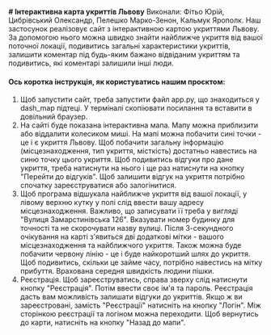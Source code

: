 **# Інтерактивна карта укриттів Львову**
Виконали: Фітьо Юрій, Цибрівський Олександр, Пелешко Марко-Зенон, Кальмук Ярополк.
Наш застосунок реалізовує сайт з інтерактивною картою укриттями Львову. За допомогою нього можна швидко знайти найближче укриття від вашої поточної локації, подивитись загальні характеристики укриттів, залишити коментар під будь-яким бажано відвіданим укриттям та подивитись, які коментарі залишили інші люди. 
#### Ось коротка інструкція, як користуватись нашим проєктом:
1) Щоб запустити сайт, треба запустити файл app.py, що знаходиться у dash_map підтеці. У терміналі скопіювати посилання та вставити в довільний браузер.
2) На сайті буде показана інтерактивна мапа. Мапу можна приблизити або віддалити колесиком миші. На мапі можна побачити сині точки - це і є укриття Львову. Щоб побачити загальну інформацію (місцезнаходження, тип укриття, місткість) достатньо навестись на синю точку цього укриття. Щоб подивитись відгуки про дане укриття, треба натиснути на нього і ще раз натиснути на кнопку "Перейти до відгуків". Щоб залишити відгук на укриття потрібно спочатку зареєструватися або залогінитися.
3) Щоб програма відшукала найближче укриття від вашої локації, у лівому верхню кутку у полі слід ввести вашу адресу місцезнаходження. Важливо, що записувати її треба у вигляді "Вулиця Замарстинівська 126". Вказувати номер будинку для точності та не скорочувати назву вулиці. Після 3-секундного очікування на карті з'явиться дві додаткові мітки - вашого місцезнаходження та найближчого укриття. Також можна буде побачити червону лінію - це і буде найкоротший шлях до укриття. Щоб подивитись, скільки це займе часу, потрібно навестись на мітку прибуття. Врахована середня швидкість людини пішки.
4) Реєстрація. Щоб зареєструватись, справа зверху слід натиснути кнопку "Реєстрація". Потім ввести своє ім'я та пароль. Реєстрація дасть вам можливість залишати відгуки до укриттів. Якщо ж ви зареєстровані, замість "Реєстрації" натисніть на кнопку "Логін". Між сторінкою реєстрації та логіном можна переходити. Щоб вернутись до карти, натисніть на кнопку "Назад до мапи".
